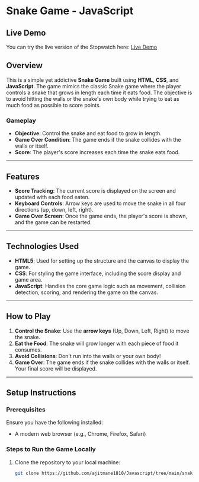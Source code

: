 # Snake Game - JavaScript

## Live Demo
You can try the live version of the Stopwatch here: [Live Demo](https://snake-game-virid-chi.vercel.app/)

## Overview

This is a simple yet addictive **Snake Game** built using **HTML**, **CSS**, and **JavaScript**. The game mimics the classic Snake game where the player controls a snake that grows in length each time it eats food. The objective is to avoid hitting the walls or the snake's own body while trying to eat as much food as possible to score points.

### **Gameplay**
- **Objective**: Control the snake and eat food to grow in length.
- **Game Over Condition**: The game ends if the snake collides with the walls or itself.
- **Score**: The player's score increases each time the snake eats food.

---

## Features

- **Score Tracking**: The current score is displayed on the screen and updated with each food eaten.
- **Keyboard Controls**: Arrow keys are used to move the snake in all four directions (up, down, left, right).
- **Game Over Screen**: Once the game ends, the player's score is shown, and the game can be restarted.
  
---

## Technologies Used
- **HTML5**: Used for setting up the structure and the canvas to display the game.
- **CSS**: For styling the game interface, including the score display and game area.
- **JavaScript**: Handles the core game logic such as movement, collision detection, scoring, and rendering the game on the canvas.

---

## How to Play
1. **Control the Snake**: Use the **arrow keys** (Up, Down, Left, Right) to move the snake.
2. **Eat the Food**: The snake will grow longer with each piece of food it consumes.
3. **Avoid Collisions**: Don't run into the walls or your own body!
4. **Game Over**: The game ends if the snake collides with the walls or itself. Your final score will be displayed.

---

## Setup Instructions

### Prerequisites
Ensure you have the following installed:
- A modern web browser (e.g., Chrome, Firefox, Safari)

### Steps to Run the Game Locally
1. Clone the repository to your local machine:
   ```bash
   git clone https://github.com/ajitmane1810/Javascript/tree/main/snake_game
